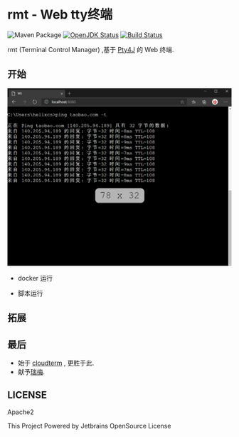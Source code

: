 # rmt - Web tty终端

![Maven Package](https://github.com/Xarrow/rmt/workflows/Maven%20Package/badge.svg)
[![OpenJDK Status](https://img.shields.io/badge/OpenJDK-1.8-brightgreen.svg)](https://openjdk.java.net/install/)
[![Build Status](https://travis-ci.org/Xarrow/rmt.svg?branch=master)](https://travis-ci.org/Xarrow/rmt)

rmt (Terminal Control  Manager) ,基于 [Pty4J](https://github.com/JetBrains/pty4j) 的 Web 终端.

## 开始

![img](asserts/20200620031347.png)

* docker 运行

* 脚本运行

## 拓展


## 最后

* 始于 [cloudterm](https://github.com/javaterminal/cloudterm) , 更胜于此.
* 献予[瑞梅](https://yuruimei.com).

## LICENSE

Apache2

This Project Powered by Jetbrains OpenSource License

